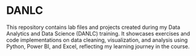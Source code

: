 # DANLC
This repository contains lab files and projects created during my Data Analytics and Data Science (DANLC) training. It showcases exercises and code implementations on data cleaning, visualization, and analysis using Python, Power BI, and Excel, reflecting my learning journey in the course.
